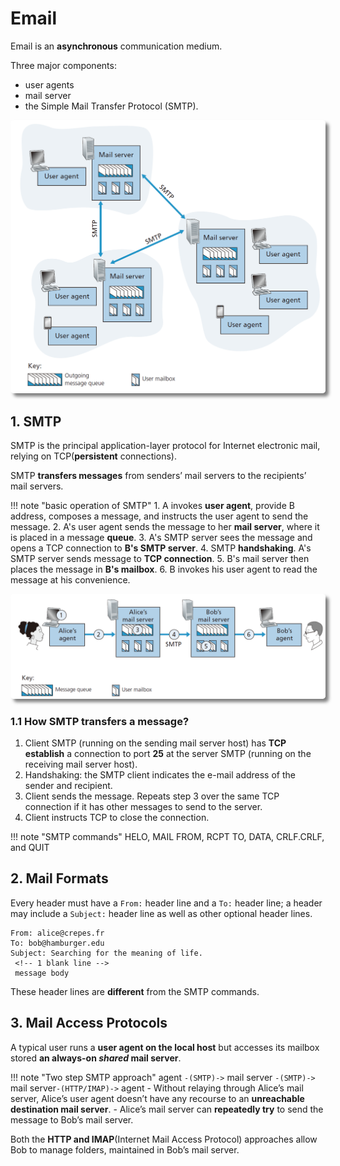 # Email

Email is an **asynchronous** communication medium. 

Three major components: 

- user agents
- mail server
- the Simple Mail Transfer Protocol (SMTP).

<div class="autocb" style="text-align:center;"><img src="./3.Email.assets\autocb_0.png" style="zoom: 50%;box-shadow: rgba(0, 0, 0, 0.5) 10px 10px 10px; border-radius: 10px;" /></div>

## 1. SMTP

SMTP is the principal application-layer protocol for Internet electronic mail, relying on TCP(**persistent** connections).

SMTP **transfers messages** from senders’ mail servers to the recipients’ mail servers.

!!! note "basic operation of SMTP"
    1. A invokes **user agent**, provide B address, composes a message, and instructs the user agent to send the message.
    2. A's user agent sends the message to her **mail server**, where it is placed in a message **queue**.
    3. A's SMTP server sees the message and opens a TCP connection to **B's SMTP server**.
    4. SMTP **handshaking**. A's SMTP server sends message to **TCP connection**.
    5. B's mail server then places the message in **B's mailbox**.
    6. B invokes his user agent to read the message at his convenience.
    <div class="autocb" style="text-align:center;"><img src="./3.Email.assets\autocb_1.png" style="zoom: 50%;box-shadow: rgba(0, 0, 0, 0.5) 10px 10px 10px; border-radius: 10px;" /></div>

### 1.1 How SMTP transfers a message?

1. Client SMTP (running on the sending mail server host) has **TCP establish** a connection to port **25** at the server SMTP (running on the receiving mail server host).
2. Handshaking: the SMTP client indicates the e-mail address of the sender and recipient.
3. Client sends the message. Repeats step 3 over the same TCP connection if it has other messages to send to the server.
4. Client instructs TCP to close the connection.

!!! note "SMTP commands"
    HELO, MAIL FROM, RCPT TO, DATA, CRLF.CRLF, and QUIT

## 2. Mail Formats

Every header must have a `From:` header line and a `To:` header line; a header may include a `Subject:` header line as well as other optional header lines.

``` http
From: alice@crepes.fr
To: bob@hamburger.edu
Subject: Searching for the meaning of life.
 <!-- 1 blank line -->
 message body
```

These header lines are **different** from the SMTP commands.

## 3. Mail Access Protocols

A typical user runs a **user agent on the local host** but accesses its mailbox stored **an always-on *shared* mail server**.

!!! note "Two step SMTP approach"
    agent `-(SMTP)->` mail server `-(SMTP)->` mail server`-(HTTP/IMAP)->` agent
    - Without relaying through Alice’s mail server, Alice’s user agent doesn’t have any recourse to an **unreachable destination mail server**.
    - Alice’s mail server can **repeatedly try** to send the message to Bob’s mail server.

Both the **HTTP and IMAP**(Internet Mail Access Protocol) approaches allow Bob to manage folders, maintained in Bob’s mail server.